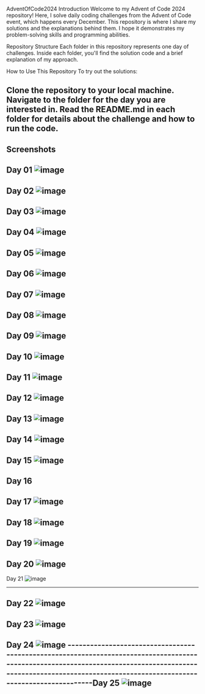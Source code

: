 AdventOfCode2024
Introduction
Welcome to my Advent of Code 2024 repository! Here, I solve daily coding challenges from the Advent of Code event, which happens every December. This repository is where I share my solutions and the explanations behind them. I hope it demonstrates my problem-solving skills and programming abilities.

Repository Structure
Each folder in this repository represents one day of challenges. Inside each folder, you'll find the solution code and a brief explanation of my approach.

How to Use This Repository
To try out the solutions:

Clone the repository to your local machine.
Navigate to the folder for the day you are interested in.
Read the README.md in each folder for details about the challenge and how to run the code.
-------------------------------------------------------------------------------------------------------------------------------------------------------------------------------------------------------------------
Screenshots
-------------------------------------------------------------------------------------------------------------------------------------------------------------------------------------------------------------------
Day 01
![image](https://github.com/user-attachments/assets/28998b49-340e-49d0-8873-ecd07ccc705d)
-------------------------------------------------------------------------------------------------------------------------------------------------------------------------------------------------------------------
Day 02
![image](https://github.com/user-attachments/assets/8368ad35-4a11-40a7-b28d-73b6f5fa9795)
-------------------------------------------------------------------------------------------------------------------------------------------------------------------------------------------------------------------
Day 03
![image](https://github.com/user-attachments/assets/65389ea4-0419-4231-bcca-5dfb4dd38664)
-------------------------------------------------------------------------------------------------------------------------------------------------------------------------------------------------------------------
Day 04
![image](https://github.com/user-attachments/assets/8aeda9d0-93ba-47e3-9d46-0fdb3df0ec27)
-------------------------------------------------------------------------------------------------------------------------------------------------------------------------------------------------------------------
Day 05
![image](https://github.com/user-attachments/assets/ce034c62-3828-4ebc-b940-596c52b2c9c7)
-------------------------------------------------------------------------------------------------------------------------------------------------------------------------------------------------------------------
Day 06
![image](https://github.com/user-attachments/assets/71384e51-2876-4564-9b97-a5c58dbe96c7)
-------------------------------------------------------------------------------------------------------------------------------------------------------------------------------------------------------------------
Day 07
![image](https://github.com/user-attachments/assets/afe70b41-db93-458f-82d9-20556af74a94)
-------------------------------------------------------------------------------------------------------------------------------------------------------------------------------------------------------------------
Day 08
![image](https://github.com/user-attachments/assets/8dd7ac67-b9a5-4ff2-844b-b6b216fde868)
-------------------------------------------------------------------------------------------------------------------------------------------------------------------------------------------------------------------
Day 09
![image](https://github.com/user-attachments/assets/347ac4a2-c3ba-4a75-a48f-b4064171f9bc)
-------------------------------------------------------------------------------------------------------------------------------------------------------------------------------------------------------------------
Day 10
![image](https://github.com/user-attachments/assets/4e9da929-0921-4bc2-b1ba-58e77dc826dc)
-------------------------------------------------------------------------------------------------------------------------------------------------------------------------------------------------------------------
Day 11
![image](https://github.com/user-attachments/assets/b785cd3f-6c9a-486a-80d0-b18bf79052a6)
-------------------------------------------------------------------------------------------------------------------------------------------------------------------------------------------------------------------
Day 12
![image](https://github.com/user-attachments/assets/f58488b6-37ff-46f3-b87f-12ba6b10975e)
-------------------------------------------------------------------------------------------------------------------------------------------------------------------------------------------------------------------
Day 13
![image](https://github.com/user-attachments/assets/52fccf7d-0190-48ac-b6ba-0247021a2ef7)
-------------------------------------------------------------------------------------------------------------------------------------------------------------------------------------------------------------------
Day 14
![image](https://github.com/user-attachments/assets/ad3138f8-e0dd-45fb-8839-7575b4093b6e)
-------------------------------------------------------------------------------------------------------------------------------------------------------------------------------------------------------------------
Day 15
![image](https://github.com/user-attachments/assets/3704ae6c-7a9d-41fd-905f-cf845bb3ddf2)
-------------------------------------------------------------------------------------------------------------------------------------------------------------------------------------------------------------------
Day 16
-------------------------------------------------------------------------------------------------------------------------------------------------------------------------------------------------------------------
Day 17
![image](https://github.com/user-attachments/assets/0b621bef-23d2-4f53-979d-93f7d6e8d063)
-------------------------------------------------------------------------------------------------------------------------------------------------------------------------------------------------------------------
Day 18
![image](https://github.com/user-attachments/assets/eea9ca01-d08b-45cb-9fa9-d670f2b6a08e)
-------------------------------------------------------------------------------------------------------------------------------------------------------------------------------------------------------------------
Day 19
![image](https://github.com/user-attachments/assets/7934f2c4-bde2-47c1-a23e-206b5656d3b1)
-------------------------------------------------------------------------------------------------------------------------------------------------------------------------------------------------------------------
Day 20
![image](https://github.com/user-attachments/assets/3adbdd65-8591-404a-8ab1-79073bebdf66)
-------------------------------------------------------------------------------------------------------------------------------------------------------------------------------------------------------------------
Day 21
![image](https://github.com/user-attachments/assets/e39f3aa4-04a2-4168-ba74-73ac72f3b684)

-------------------------------------------------------------------------------------------------------------------------------------------------------------------------------------------------------------------
Day 22
![image](https://github.com/user-attachments/assets/38c09d2d-9a2b-48d4-8e5f-5e259108d419)
-------------------------------------------------------------------------------------------------------------------------------------------------------------------------------------------------------------------
Day 23
![image](https://github.com/user-attachments/assets/aad23fd3-ea6a-41e0-8c6c-09ec63fcfbeb)
-------------------------------------------------------------------------------------------------------------------------------------------------------------------------------------------------------------------
Day 24
![image](https://github.com/user-attachments/assets/b22ed4ff-83f9-4a05-8ed9-579e1c835b1a)
------------------------------------------------------------------------------------------------------------------------------------------------------------------------------------------------------------------Day 25
![image](https://github.com/user-attachments/assets/eccb8fa5-c9fa-4411-87b4-c4af995c3f6d)
-------------------------------------------------------------------------------------------------------------------------------------------------------------------------------------------------------------------


















